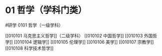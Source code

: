 # 01 哲学（学科门类）
#研学
0101 哲学（一级学科）

[[010101 马克思主义哲学]]（二级学科）
[[010102 中国哲学]]
[[010103 外国哲学]]
[[010104 逻辑学]]
[[010105 伦理学]]
[[010106 美学]]
[[010107 宗教学]]
[[010108 科学技术哲学]]